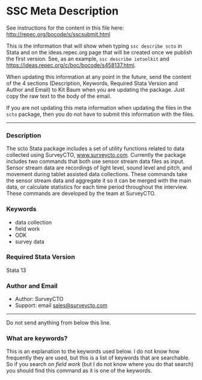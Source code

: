 # SSC Meta Description
See instructions for the content in this file here: http://repec.org/bocode/s/sscsubmit.html

This is the information that will show when typing `ssc describe scto` in Stata and on the ideas.repec.org page that will be created once we publish the first version. See, as an example, `ssc describe ietoolkit` and https://ideas.repec.org/c/boc/bocode/s458137.html.

When updating this information at any point in the future, send the content of the 4 sections (Description, Keywords, Required Stata Version and Author and Email) to Kit Baum when you are updating the package. Just copy the raw text to the body of the email.

If you are not updating this meta information when updating the files in the `scto` package, then you do not have to submit this information with the files.

***

### Description
The scto Stata package includes a set of utility functions related to data collected using SurveyCTO, www.surveycto.com. Currently the package includes two commands that both use sensor stream data files as input. Sensor stream data are recordings of light level, sound level and pitch, and movement during tablet assisted data collections. These commands take the sensor stream data and aggregate it so it can be merged with the main data, or calculate statistics for each time period throughout the interview. These commands are developed by the team at SurveyCTO.

### Keywords
* data collection
* field work
* ODK
* survey data

### Required Stata Version      
Stata 13

### Author and Email
* Author: SurveyCTO
* Support: email sales@surveycto.com

***
Do not send anything from below this line.

### What are keywords?
This is an explanation to the keywords used below. I do not know how frequently they are used, but this is a list of keywords that are searchable. So if you search on _field work_ (but I do not know where you do that search) you should find this command as it is one of the keywords.

